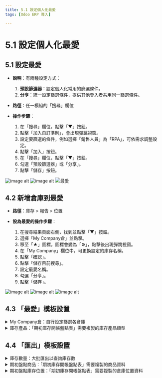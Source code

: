 ```yaml
---
title: 5.1 設定個人化最愛
tags: [Odoo ERP 導入]

---
```


# 5.1 設定個人化最愛

## 5.1 設定最愛
* **說明**：有兩種設定方式：
    1. **預設篩選器**：設定個人化常用的篩選條件。
    2. **分享**：統一設定篩選條件，提供其他登入者共用同一篩選條件。

* **路徑**：任一模組的「搜尋」欄位

* **操作步驟**：
    1. 在「搜尋」欄位，點擊「▼」按鈕。
    2. 點擊「加入自訂準則」，會出現彈跳視窗。
    3. 設定要篩選的條件，例如選擇「銷售人員」為「RPA」，可依需求調整設定。
    4. 點擊「加入」按鈕。
    5. 在「搜尋」欄位，點擊「▼」按鈕。
    6. 勾選「預設篩選器」或「分享」。
    7. 點擊「儲存」按鈕。

![image alt](https://i.imgur.com/RTZiVa3.png)
![image alt](https://i.imgur.com/3SaoCVX.png)
![最愛](https://i.imgur.com/1NOdyCb.png)

## 4.2 新增倉庫到最愛
* **路徑**：庫存 > 報告 > 位置

* **設為最愛的操作步驟**：
    1. 在搜尋結果頁面右側，找到並點擊「▼」按鈕。
    2. 選擇「My Company倉」並點擊。
    3. 移至「★」圖標，圖標會變為「⚙️」，點擊後出現彈跳視窗。
    4. 在「My Company」欄位中，可更換設定的庫存名稱。
    5. 點擊「確認」。
    6. 點擊「儲存目前搜尋」。
    7. 設定最愛名稱。
    8. 勾選「分享」。
    9. 點擊「儲存」。

![image alt](https://i.imgur.com/NHK1C8c.png)
![image alt](https://i.imgur.com/QZU2wn1.png)
![image alt](https://i.imgur.com/SUBWaEj.png)


## 4.3 「最愛」模板設置
<details>
<summary>My Company倉：自行設定篩選各倉庫</summary>
    
* 路徑：庫存>報告>位置，搜尋欄位點擊「My Company倉」
![image alt](https://i.imgur.com/mswFfqI.png)
![image alt](https://i.imgur.com/Mecc71R.png)
</details>

<details>
    <summary>庫存產品：「期初庫存開帳盤點表」需要複製的庫存產品類型</summary>
    
* 路徑：庫存>產品>產品變體，搜尋欄位點擊「庫存產品」
![image alt](https://i.imgur.com/BrkaHhd.png)
![image alt](https://i.imgur.com/NDYFRuB.png)
</details>

## 4.4 「匯出」模板設置
<details>
    <summary>庫存數量：大批匯出以查詢庫存數</summary>
    
* 路徑：庫存>報告>位置>「庫存數量」的匯出模板
* [「庫存數量」的匯出模板連結](https://docs.google.com/spreadsheets/d/1GENIXxh1_dFsMRQkKsg_G9bUWYLmcVd8vrz3ZrK25Mw/edit?usp=drive_link)

</details>

<details>
    <summary>期初盤點商品：「期初庫存開帳盤點表」需要複製的商品資料</summary>
    
* 路徑：庫存>產品>產品變體>「期初盤點商品」的匯出模板
* 欄位：
    1. 外部ID
    2. 名稱
</details>

<details>
    <summary>期初盤點庫存位置：「期初庫存開帳盤點表」需要複製的倉庫位置資料</summary>
    
* 路徑：庫存>配置>倉庫>倉庫管理>倉庫>「庫存位置」的匯出模板
* 欄位：
    1. 庫存位置/識別號	
    2. 庫存位置
</details>
